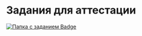 <h1>Задания для аттестации</h1>
<div id="badges">
      <a href="https://drive.google.com/drive/folders/1wod6zmX6dfo5glhpW9kW2811WOldusMc?usp=sharing">
        <img src="https://img.shields.io/badge/Папка с заданием-black?style=for-the-badge&logo=Папка с заданием&logoColor=white" alt="Папка с заданием Badge"/>
      </a>
</div> 
